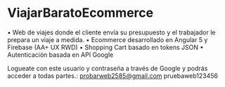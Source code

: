 # ViajarBaratoEcommerce

• Web de viajes donde el cliente envía su presupuesto y el trabajador le prepara un viaje a medida. 
•	Ecommerce desarrollado en Angular 5 y Firebase (AA+ UX RWD) 
•	Shopping Cart basado en tokens JSON 
•	Autenticación basada en API Google


Logueate con este usuario y contraseña a través de Google y podrás acceder a todas partes.:
probarweb2585@gmail.com 
pruebaweb123456
